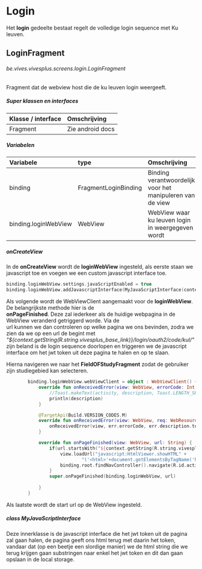 # Login
Het **login** gedeelte bestaat regelt de volledige login sequence met Ku leuven.

## LoginFragment
###### be.vives.vivesplus.screens.login.LoginFragment

Fragment dat de webview host die de ku leuven login weergeeft.

##### Super klassen en interfaces
| Klasse / interface  | Omschrijving |
|:------------|:-------------|
| Fragment | Zie android docs |

##### Variabelen
| Variabele   | type   | Omschrijving |
|:------------|:-------|:-------------|
| binding | FragmentLoginBinding | Binding verantwoordelijk voor het manipuleren van de view |
| binding.loginWebView | WebView | WebView waar ku leuven login in weergegeven wordt |

##### onCreateView
In de **onCreateView** wordt de **loginWebView** ingesteld, als eerste staan we javascript toe en
voegen we een custom javascript interface toe.

```kotlin
binding.loginWebView.settings.javaScriptEnabled = true
binding.loginWebView.addJavascriptInterface(MyJavaScriptInterface(context!!), "HtmlViewer")
```

Als volgende wordt de WebViewClient aangemaakt voor de **loginWebView**. De belangrijkste methode hier is de  
**onPageFinished**. Deze zal iederkeer als de huidige webpagina in de WebView veranderd getriggerd worde. Via de  
url kunnen we dan controleren op welke pagina we ons bevinden, zodra we zien da we op een url de begint met
*"${context.getString(R.string.vivesplus_base_link)}/login/oauth2/code/kul/"* zijn beland is de login sequence doorlopen en triggeren we de
javascript interface om het jwt token uit deze pagina te halen en op te slaan.

Hierna navigeren we naar het **FieldOFStudyFragment** zodat de gebruiker zijn studiegebied kan selecteren.

```kotlin
        binding.loginWebView.webViewClient = object : WebViewClient() {
            override fun onReceivedError(view: WebView, errorCode: Int, description: String, failingUrl: String) {
                //Toast.makeText(activity, description, Toast.LENGTH_SHORT).show()
                println(description)
            }

            @TargetApi(Build.VERSION_CODES.M)
            override fun onReceivedError(view: WebView, req: WebResourceRequest, err: WebResourceError) { // Redirect to deprecated method, so you can use it in all SDK versions
                onReceivedError(view, err.errorCode, err.description.toString(), req.url.toString())
            }

            override fun onPageFinished(view: WebView, url: String) {
                if(url.startsWith("${context.getString(R.string.vivesplus_base_link)}/login/oauth2/code/kul/")) {
                    view.loadUrl("javascript:HtmlViewer.showHTML" +
                            "('<html>'+document.getElementsByTagName('html')[0].innerHTML+'</html>');")
                    binding.root.findNavController().navigate(R.id.action_loginFragment_to_fieldOfStudyFragment)
                }
                super.onPageFinished(binding.loginWebView, url)
                
            }
        }
```

Als laatste wordt de start url op de WebView ingesteld.

##### class MyJavaScriptInterface

Deze innerklasse is de javascript interface die het jwt token uit de pagina zal gaan halen, de pagina geeft ons html
terug met daarin het token, vandaar dat (op een beetje een slordige manier) we de html string die we terug krijgen gaan substringen naar
enkel het jwt token en dit dan gaan opslaan in de local storage.


